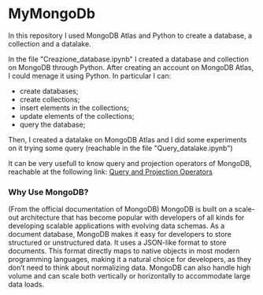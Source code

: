 # MyMongoDb
In this repository I used MongoDB Atlas and Python to create a database, a collection and a datalake.

In the file "Creazione_database.ipynb" I created a database and collection on MongoDB through Python.
After creating an account on MongoDB Atlas, I could menage it using Python. In particular I can:
- create databases;
- create collections;
- insert elements in the collections;
- update elements of the collections;
- query the database;

Then, I created a datalake on MongoDB Atlas and I did some experiments on it trying some query (reachable in the file "Query_datalake.ipynb")

It can be very usefull to know query and projection operators of MongoDB, reachable at the following link: [Query and Projection Operators](https://docs.mongodb.com/manual/reference/operator/query/)
### Why Use MongoDB?
(From the official documentation of MongoDB) 
MongoDB is built on a scale-out architecture that has become popular with developers of all kinds for developing scalable applications with evolving data schemas.
As a document database, MongoDB makes it easy for developers to store structured or unstructured data. It uses a JSON-like format to store documents. This format directly maps to native objects in most modern programming languages, making it a natural choice for developers, as they don’t need to think about normalizing data. MongoDB can also handle high volume and can scale both vertically or horizontally to accommodate large data loads.
